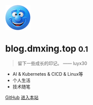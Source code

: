 <!-- _coverpage.md -->

![logo](_media/icon.png)

# blog.dmxing.top <small>0.1</small>

> 留下一些成长的印记。 —— luyx30

- AI  & Kubernetes & CICD & Linux等
- 个人生活
- 技术随笔

[GitHub](https://github.com/luyx30/blog)
[进入本站](#README.md)
